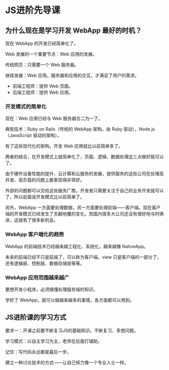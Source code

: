 # JS进阶先导课

## 为什么现在是学习开发 WebApp 最好的时机？

现在 WebApp 的开发已经简单化了。

Web 发展的一个重要节点：Web 应用的发展。

传统网页：只需要一个 Web 服务器。

继续发展：Web 应用。服务器和应用的交互，才满足了用户的需求。

- 前端工程师：提供 Web 页面。
- 后端工程师：提供 Web 应用。

### 开发模式的简单化

现在：Web 应用已经与 Web 服务器合二为一了。

典型技术：Ruby on Rails（传统的 WebApp 架构，由 Ruby 驱动），Node.js（JavaScript 驱动的架构）。

有了这些现代化的架构，开发 Web 应用就比以前简单多了。

两者的结合，在开发模式上就简单化了，页面、逻辑、数据处理这三点做好就可以了。

由于硬件设备性能的提升、云计算和云服务的发展，提供服务的这些公司在处理高并发、高负载的问题上都表现得非常好。

外部的问题都可以交给这些服务厂商，开发者只需要关注于自己的业务开发就可以了，所以前面说开发模式比以前简单了。

另外，WebApp 一方面要处理数据，另一方面要处理前端——客户端。现在客户端的开发模式已经发生了天翻地覆的变化，而国内很多大公司还没有很好地与时俱进，这就有了很多新机会。

### WebApp 客户端化的趋势

WebApp 的前端技术已经越来越工程化、系统化，越来越像 NativeApp。

未来的前端已经不只是前端了，可以称为客户端。view 只是客户端的一部分了，还有逻辑层、控制层、数据存储层等等。

### WebApp 应用范围越来越广

要想开发小程序，必须搞懂处理服务端的知识。

学好了 WebApp，就可以做越来越多的事情，各方面都可以用到。

## JS进阶课的学习方式

要求一：开课之前要不断复习JS的基础知识。不断复习、多想问题。

学习模式：以自主学习为主，老师在后面打辅助。

记住：写代码永远都是最后一步。

建立一种讨论技术的方式——让自己努力像一个专业人士一样。
